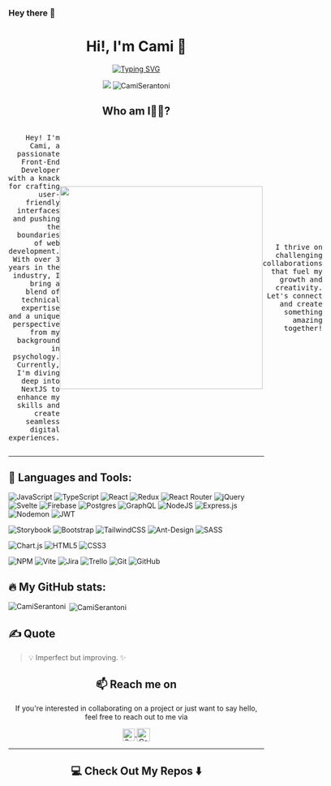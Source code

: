 ### Hey there 👋
<div align="center">

  # Hi!, I'm Cami 🌸

  [![Typing SVG](https://readme-typing-svg.demolab.com?font=VT323&size=30&pause=1000&color=FA58AC&center=true&width=435&lines=Front-End+Web+Developer;%20+3%20years%20of%20coding%20experience;Always%20learning%20new%20things)](https://git.io/typing-svg)
 
  ![](https://visitor-badge.laobi.icu/badge?page_id=CamiSerantoni.CamiSerantoni)
  <img src="https://komarev.com/ghpvc/?username=CamiSerantoni&label=Profile%20views&color=0e75b6&style=flat" alt="CamiSerantoni" />



</div>


<h2 align="center"> Who am I👩‍💻?</h2>

<div style="display: flex; align-items: center; justify-content: space-between;">
  <div style="flex: 1;">
    <p align="right">
      <samp>Hey! I'm Cami, a passionate Front-End Developer with a knack for crafting user-friendly interfaces and pushing the boundaries of web development. With over 3 years in the industry, I bring a blend of technical expertise and a unique perspective from my background in psychology. Currently, I'm diving deep into NextJS to enhance my skills and create seamless digital experiences.</samp>
    </p>
   
  </div>

  <div align="center">
    <img src="https://github.com/Anmol-Baranwal/Cool-GIFs-For-GitHub/assets/74038190/7d484dc9-68a9-4ee6-a767-aea59035c12d" width="400">
  </div> 
  <p align="right">
      <samp>I thrive on challenging collaborations that fuel my growth and creativity. Let's connect and create something amazing together!</samp>
    </p>
</div>




<hr>

## 🧰 Languages and Tools:

![JavaScript](https://img.shields.io/badge/javascript-%23323330.svg?style=for-the-badge&logo=javascript&logoColor=%23F7DF1E)
![TypeScript](https://img.shields.io/badge/typescript-%23007ACC.svg?style=for-the-badge&logo=typescript&logoColor=white)
![React](https://img.shields.io/badge/react-%2320232a.svg?style=for-the-badge&logo=react&logoColor=%2361DAFB)
![Redux](https://img.shields.io/badge/redux-%23593d88.svg?style=for-the-badge&logo=redux&logoColor=white)
![React Router](https://img.shields.io/badge/React_Router-CA4245?style=for-the-badge&logo=react-router&logoColor=white)
![jQuery](https://img.shields.io/badge/jquery-%230769AD.svg?style=for-the-badge&logo=jquery&logoColor=white) 
![Svelte](https://img.shields.io/badge/svelte-%23f1413d.svg?style=for-the-badge&logo=svelte&logoColor=white)
![Firebase](https://img.shields.io/badge/firebase-%23039BE5.svg?style=for-the-badge&logo=firebase)
![Postgres](https://img.shields.io/badge/postgres-%23316192.svg?style=for-the-badge&logo=postgresql&logoColor=white)
![GraphQL](https://img.shields.io/badge/-GraphQL-E10098?style=for-the-badge&logo=graphql&logoColor=white)
![NodeJS](https://img.shields.io/badge/node.js-6DA55F?style=for-the-badge&logo=node.js&logoColor=white)
![Express.js](https://img.shields.io/badge/express.js-%23404d59.svg?style=for-the-badge&logo=express&logoColor=%2361DAFB)
![Nodemon](https://img.shields.io/badge/NODEMON-%23323330.svg?style=for-the-badge&logo=nodemon&logoColor=%BBDEAD)
![JWT](https://img.shields.io/badge/JWT-black?style=for-the-badge&logo=JSON%20web%20tokens)

![Storybook](https://img.shields.io/badge/-Storybook-FF4785?style=for-the-badge&logo=storybook&logoColor=white)
![Bootstrap](https://img.shields.io/badge/bootstrap-%238511FA.svg?style=for-the-badge&logo=bootstrap&logoColor=white)
![TailwindCSS](https://img.shields.io/badge/tailwindcss-%2338B2AC.svg?style=for-the-badge&logo=tailwind-css&logoColor=white)
![Ant-Design](https://img.shields.io/badge/-AntDesign-%230170FE?style=for-the-badge&logo=ant-design&logoColor=white)
![SASS](https://img.shields.io/badge/SASS-hotpink.svg?style=for-the-badge&logo=SASS&logoColor=white)

![Chart.js](https://img.shields.io/badge/chart.js-F5788D.svg?style=for-the-badge&logo=chart.js&logoColor=white)
![HTML5](https://img.shields.io/badge/html5-%23E34F26.svg?style=for-the-badge&logo=html5&logoColor=white)
![CSS3](https://img.shields.io/badge/css3-%231572B6.svg?style=for-the-badge&logo=css3&logoColor=white)

![NPM](https://img.shields.io/badge/NPM-%23CB3837.svg?style=for-the-badge&logo=npm&logoColor=white)
![Vite](https://img.shields.io/badge/vite-%23646CFF.svg?style=for-the-badge&logo=vite&logoColor=white)
![Jira](https://img.shields.io/badge/jira-%230A0FFF.svg?style=for-the-badge&logo=jira&logoColor=white)
![Trello](https://img.shields.io/badge/Trello-%23026AA7.svg?style=for-the-badge&logo=Trello&logoColor=white)
![Git](https://img.shields.io/badge/git-%23F05033.svg?style=for-the-badge&logo=git&logoColor=white)
 ![GitHub](https://img.shields.io/badge/github-%23121011.svg?style=for-the-badge&logo=github&logoColor=white)

## 🔥 My GitHub stats:
<p><img align="left" src="https://github-readme-stats.vercel.app/api/top-langs?username=CamiSerantoni&theme=radical&show_icons=true&locale=en&layout=compact" alt="CamiSerantoni" /></p>
<p>&nbsp;<img align="center" src="https://github-readme-stats.vercel.app/api?username=CamiSerantoni&theme=radical&show_icons=true&locale=en" alt="CamiSerantoni" /></p>



## ✍️ Quote

> 💡 Imperfect but improving. ✨

<h2  align="center">📫 Reach me on</h2>
<p align="center">
If you're interested in collaborating on a project or just want to say hello, feel free to reach out to me via</p>


 
 <p align="center">
  <a href="https://www.linkedin.com/in/camilaserantonirojas/"><img align="center" alt="Camila Serantoni" | Linkedin" width="24px" src="https://github.com/TheDudeThatCode/TheDudeThatCode/blob/master/Assets/Linkedin.svg" /> </a>  <a href="mailto:camila.serantonir@gmail.com"><img align="center" alt="Camila Serantoni"| Gmail" width="26px"src="https://github.com/TheDudeThatCode/TheDudeThatCode/blob/master/Assets/Gmail.svg" /></a>
</p>


<hr>
<h2  align="center">💻 Check Out My Repos ⬇️ </h2>
  


